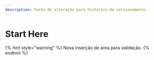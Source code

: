 ```yaml
---
description: Teste de alteração para histórico de versionamento.
---
```


# Start Here

{% hint style="warning" %}
Nova inserção de area para validação.
{% endhint %}



